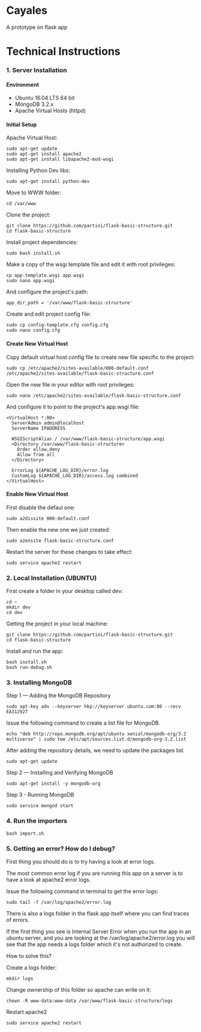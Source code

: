 # Cayales
A prototype on flask app

# Technical Instructions
### 1. Server Installation
#### Environment
- Ubuntu 16.04 LTS 64 bit
- MongoDB 3.2.x
- Apache Virtual Hosts (httpd)

#### Initial Setup
Apache Virtual Host:
```
sudo apt-get update
sudo apt-get install apache2
sudo apt-get install libapache2-mod-wsgi
```

Installing Python Dev libs:
```
sudo apt-get install python-dev
```

Move to WWW folder:
```
cd /var/www
```

Clone the project:
```
git clone https://github.com/partini/flask-basic-structure.git
cd flask-basic-structure
```

Install project dependencies:
```
sudo bash install.sh
```

Make a copy of the wsgi template file and edit it with root privileges:
```
cp app-template.wsgi app.wsgi
sudo nano app.wsgi
```

And configure the project's path:
```
app_dir_path = '/var/www/flask-basic-structure'
```

Create and edit project config file:
```
sudo cp config-template.cfg config.cfg
sudo nano config.cfg
```


#### Create New Virtual Host
Copy default virtual host config file to create new file specific to the project:
```
sudo cp /etc/apache2/sites-available/000-default.conf /etc/apache2/sites-available/flask-basic-structure.conf
```

Open the new file in your editor with root privileges:
```
sudo nano /etc/apache2/sites-available/flask-basic-structure.conf
```

And configure it to point to the project's app.wsgi file:
```
<VirtualHost *:80>
  ServerAdmin admin@localhost
  ServerName IPADDRESS

  WSGIScriptAlias / /var/www/flask-basic-structure/app.wsgi
  <Directory /var/www/flask-basic-structure>
    Order allow,deny
    Allow from all
  </Directory>

  ErrorLog ${APACHE_LOG_DIR}/error.log
  CustomLog ${APACHE_LOG_DIR}/access.log combined
</VirtualHost>
```

#### Enable New Virtual Host
First disable the defaul one:
```
sudo a2dissite 000-default.conf
```

Then enable the new one we just created:
```
sudo a2ensite flask-basic-structure.conf
```

Restart the server for these changes to take effect:
```
sudo service apache2 restart
```


### 2. Local Installation (UBUNTU)


First create a folder in your desktop called dev:
```
cd ~
mkdir dev
cd dev
```

Getting the project in your local machine:
```
git clone https://github.com/partini/flask-basic-structure.git
cd flask-basic-structure
```

Install and run the app:
```
bash install.sh
bash run-debug.sh
```
### 3. Installing MongoDB
Step 1 — Adding the MongoDB Repository
```
sudo apt-key adv --keyserver hkp://keyserver.ubuntu.com:80 --recv EA312927

```
Issue the following command to create a list file for MongoDB.
```
echo "deb http://repo.mongodb.org/apt/ubuntu xenial/mongodb-org/3.2 multiverse" | sudo tee /etc/apt/sources.list.d/mongodb-org-3.2.list
```
After adding the repository details, we need to update the packages list.
```
sudo apt-get update
```

Step 2 — Installing and Verifying MongoDB

```
sudo apt-get install -y mongodb-org
```

Step 3 - Running MongoDB

```
sudo service mongod start
```
### 4. Run the importers
```
bash import.sh
```


### 5. Getting an error? How do I debug?

First thing you should do is to try having a look at error logs.

The most common error log if you are running this app on a server is to have a look at apache2 error logs.

Issue the following command in terminal to get the error logs:

```
sudo tail -f /var/log/apache2/error.log
```

There is also a logs folder in the flask app itself where you can find traces of errors.

If the first thing you see is Internal Server Error when you run the app in an ubuntu server, and you are looking at the /var/log/apache2/error.log you will see that the app needs a logs folder which it's not authorized to create.

How to solve this?

Create a logs folder:
```
mkdir logs
```

Change ownership of this folder so apache can write on it:
```
chown -R www-data:www-data /var/www/flask-basic-structure/logs
```

Restart apache2
```
sudo service apache2 restart
```
```